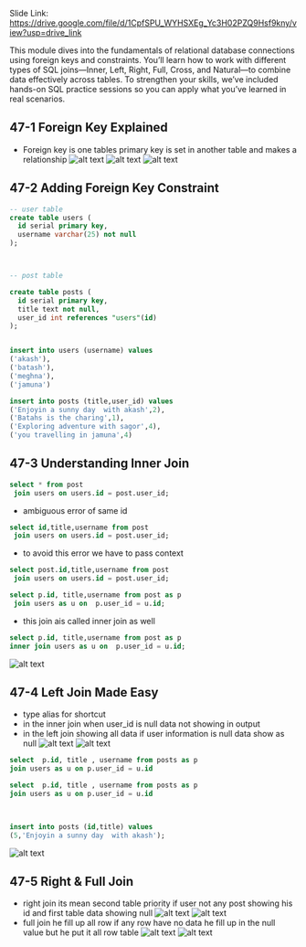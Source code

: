 Slide Link: https://drive.google.com/file/d/1CpfSPU_WYHSXEg_Yc3H02PZQ9Hsf9kny/view?usp=drive_link



This module dives into the fundamentals of relational database connections using foreign keys and constraints. You’ll learn how to work with different types of SQL joins—Inner, Left, Right, Full, Cross, and Natural—to combine data effectively across tables. To strengthen your skills, we’ve included hands-on SQL practice sessions so you can apply what you’ve learned in real scenarios.

## 47-1 Foreign Key Explained
- Foreign key is one tables primary key is set in another table and makes a relationship
![alt text](image.png)
![alt text](image-1.png)
![alt text](image-2.png)

## 47-2 Adding Foreign Key Constraint
```sql
-- user table
create table users (
  id serial primary key,
  username varchar(25) not null
);



-- post table

create table posts (
  id serial primary key,
  title text not null,
  user_id int references "users"(id)
);


insert into users (username) values
('akash'),
('batash'),
('meghna'),
('jamuna')

insert into posts (title,user_id) values
('Enjoyin a sunny day  with akash',2),
('Batahs is the charing',1),
('Exploring adventure with sagor',4),
('you travelling in jamuna',4)
```

## 47-3 Understanding Inner Join
```sql
select * from post
 join users on users.id = post.user_id;
```

- ambiguous error of same id

```sql 
select id,title,username from post
 join users on users.id = post.user_id;
```

- to avoid this error we have to pass context 

```sql 
select post.id,title,username from post
 join users on users.id = post.user_id;
```

```sql 
select p.id, title,username from post as p
 join users as u on  p.user_id = u.id;
```

- this join ais called inner join as well 

```sql 
select p.id, title,username from post as p
inner join users as u on  p.user_id = u.id;
```

![alt text](image-3.png)

## 47-4 Left Join Made Easy
- type alias for shortcut
- in the inner join when user_id is null data not showing in output
- in the left join showing all data if user information is null data show as null
![alt text](image-4.png)
![alt text](image-5.png)
```sql
select  p.id, title , username from posts as p
join users as u on p.user_id = u.id

select  p.id, title , username from posts as p
join users as u on p.user_id = u.id


  
insert into posts (id,title) values
(5,'Enjoyin a sunny day  with akash');
```
![alt text](image-6.png)
## 47-5 Right & Full Join

- right join its mean second table priority if user not any post showing his id and first table data showing null 
![alt text](image-7.png)
![alt text](image-8.png)
- full join he fill up all row if any row have no data he fill up in the null value but he put it all row table
![alt text](image-9.png)
![alt text](image-10.png)